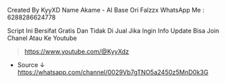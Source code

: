 Created By KyyXD
Name Akame - AI
Base Ori Falzzx
WhatsApp Me : 6288286624778

Script Ini Bersifat Gratis Dan Tidak Di Jual
Jika Ingin Info Update Bisa Join Chanel 
Atau Ke Youtube
> https://www.youtube.com/@KyyXdz

 - Source ↓
https://whatsapp.com/channel/0029Vb7gTNO5a2450z5MnD0k3G
